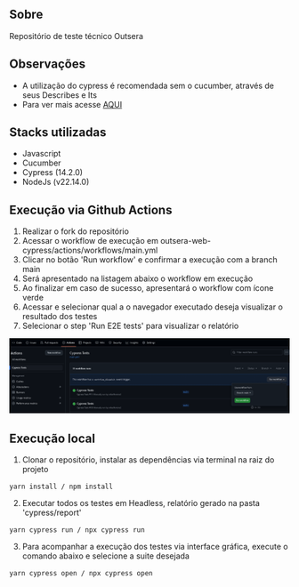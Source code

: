 ## Sobre
Repositório de teste técnico Outsera

## Observações
- A utilização do cypress é recomendada sem o cucumber, através de seus Describes e Its
- Para ver mais acesse [AQUI](https://github.com/rafaelferreira2/desafio-dot/blob/main/cypress/e2e/login.cy.js)

## Stacks utilizadas
- Javascript
- Cucumber
- Cypress (14.2.0)
- NodeJs (v22.14.0)

## Execução via Github Actions

1. Realizar o fork do repositório
2. Acessar o workflow de execução em outsera-web-cypress/actions/workflows/main.yml
3. Clicar no botão 'Run workflow' e confirmar a execução com a branch main
4. Será apresentado na listagem abaixo o workflow em execução
5. Ao finalizar em caso de sucesso, apresentará o workflow com ícone verde
6. Acessar e selecionar qual a o navegador executado deseja visualizar o resultado dos testes
7. Selecionar o step 'Run E2E tests' para visualizar o relatório

 ![poster](./.github/actions.png)
   

## Execução local
1. Clonar o repositório, instalar as dependências via terminal na raiz do projeto
```
yarn install / npm install
```

2. Executar todos os testes em Headless, relatório gerado na pasta 'cypress/report'
```
yarn cypress run / npx cypress run 
```

3. Para acompanhar a execução dos testes via interface gráfica, execute o comando abaixo e selecione a suite desejada
```
yarn cypress open / npx cypress open 
```


